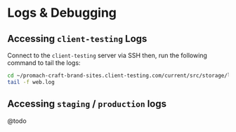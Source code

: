 # Logs & Debugging

## Accessing `client-testing` Logs

Connect to the `client-testing` server via SSH then, run the following command to tail the logs:

```bash
cd ~/promach-craft-brand-sites.client-testing.com/current/src/storage/logs
tail -f web.log
```

## Accessing `staging` / `production` logs

@todo
